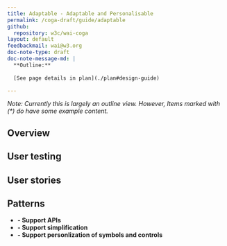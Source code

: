 ```yaml
---
title: Adaptable - Adaptable and Personalisable
permalink: /coga-draft/guide/adaptable
github:
  repository: w3c/wai-coga
layout: default
feedbackmail: wai@w3.org
doc-note-type: draft
doc-note-message-md: |
  **Outline:**
      
  [See page details in plan](./plan#design-guide)

---
```


*Note: Currently this is largely an outline view. However, Items marked with (\*) do have some example content.*

## Overview

## User testing

## User stories

## Patterns

- **[]() - Support APIs**
- **[]() - Support simplification**
- **[]() - Support personlization of symbols and controls**
